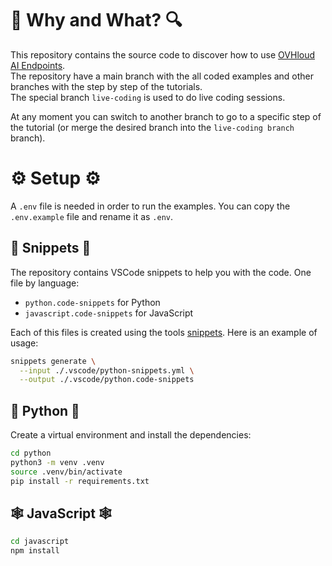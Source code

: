 # 🔎 Why and What? 🔍

This repository contains the source code to discover how to use [OVHloud AI Endpoints](https://endpoints.ai.cloud.ovh.net/).  
The repository have a main branch with the all coded examples and other branches with the step by step of the tutorials.  
The special branch `live-coding` is used to do live coding sessions.

At any moment you can switch to another branch to go to a specific step of the tutorial (or merge the desired branch into the `live-coding branch` branch).

# ⚙️ Setup ⚙️

A `.env` file is needed in order to run the examples. You can copy the `.env.example` file and rename it as `.env`.

## 📝 Snippets 📝

The repository contains VSCode snippets to help you with the code.
One file by language: 
  - `python.code-snippets` for Python
  - `javascript.code-snippets` for JavaScript
  
Each of this files is created using the tools [snippets](https://github.com/bots-garden/snippets).
Here is an example of usage: 
```bash
snippets generate \
  --input ./.vscode/python-snippets.yml \
  --output ./.vscode/python.code-snippets
```

## 🐍 Python 🐍

Create a virtual environment and install the dependencies:
```bash
cd python
python3 -m venv .venv
source .venv/bin/activate
pip install -r requirements.txt
```

## 🕸️ JavaScript 🕸️

```bash
cd javascript
npm install
```